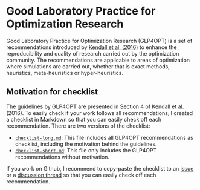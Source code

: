 # Good Laboratory Practice for Optimization Research
Good Laboratory Practice for Optimization Research (GLP4OPT) is a set of recommendations introduced by [Kendall et al. (2016)](https://link.springer.com/article/10.1057/jors.2015.77) to enhance the reproducibility and quality of research carried out by the optimization community. The recommendations are applicable to areas of optimization where simulations are carried out, whether that is exact methods, heuristics, meta-heuristics or hyper-heuristics. 

## Motivation for checklist
The guidelines by GLP4OPT are presented in Section 4 of Kendall et al. (2016). To easily check if your work follows all recommendations, I created a checklist in Markdown so that you can easily check off each recommendation. There are two versions of the checklist:
- [`checklist-long.md`](https://github.com/leonlan/glp4opt/blob/master/checklist-long.md): This file includes all GLP4OPT recommendations as checklist, including the motivation behind the guidelines.
- [`checklist-short.md`](https://github.com/leonlan/glp4opt/blob/master/checklist-short.md): This file only includes the GLP4OPT recommendations without motivation.

If you work on Github, I recommend to copy-paste the checklist to an [issue](https://github.com/leonlan/glp4opt/issues/8) or a [discussion thread](https://github.com/leonlan/glp4opt/discussions/11) so that you can easily check off each recommendation.


